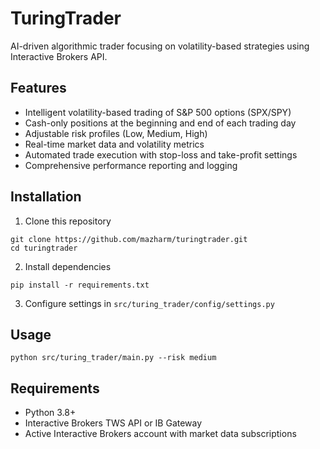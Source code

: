 # TuringTrader

AI-driven algorithmic trader focusing on volatility-based strategies using Interactive Brokers API.

## Features

- Intelligent volatility-based trading of S&P 500 options (SPX/SPY)
- Cash-only positions at the beginning and end of each trading day
- Adjustable risk profiles (Low, Medium, High)
- Real-time market data and volatility metrics
- Automated trade execution with stop-loss and take-profit settings
- Comprehensive performance reporting and logging

## Installation

1. Clone this repository
```
git clone https://github.com/mazharm/turingtrader.git
cd turingtrader
```

2. Install dependencies
```
pip install -r requirements.txt
```

3. Configure settings in `src/turing_trader/config/settings.py`

## Usage

```
python src/turing_trader/main.py --risk medium
```

## Requirements

- Python 3.8+
- Interactive Brokers TWS API or IB Gateway
- Active Interactive Brokers account with market data subscriptions
